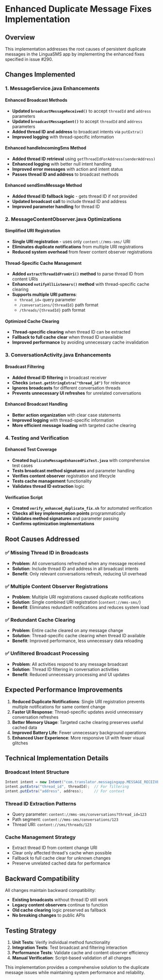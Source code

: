 # Enhanced Duplicate Message Fixes Implementation

## Overview
This implementation addresses the root causes of persistent duplicate messages in the LinguaSMS app by implementing the enhanced fixes specified in issue #290.

## Changes Implemented

### 1. MessageService.java Enhancements

#### Enhanced Broadcast Methods
- **Updated `broadcastMessageReceived()`** to accept `threadId` and `address` parameters
- **Updated `broadcastMessageSent()`** to accept `threadId` and `address` parameters  
- **Added thread ID and address** to broadcast intents via `putExtra()`
- **Improved logging** with thread-specific information

#### Enhanced handleIncomingSms Method
- **Added thread ID retrieval** using `getThreadIdForAddress(senderAddress)`
- **Enhanced logging** with better null intent handling
- **Improved error messages** with action and intent status
- **Passes thread ID and address** to broadcast methods

#### Enhanced sendSmsMessage Method
- **Added thread ID fallback logic** - gets thread ID if not provided
- **Updated broadcast call** to include thread ID and address
- **Improved parameter handling** for thread ID

### 2. MessageContentObserver.java Optimizations

#### Simplified URI Registration
- **Single URI registration** - uses only `content://mms-sms/` URI
- **Eliminates duplicate notifications** from multiple URI registrations
- **Reduced system overhead** from fewer content observer registrations

#### Thread-Specific Cache Management
- **Added `extractThreadIdFromUri()` method** to parse thread ID from content URIs
- **Enhanced `notifyAllListeners()` method** with thread-specific cache clearing
- **Supports multiple URI patterns**:
  - `thread_id=` query parameter
  - `/conversations/{threadId}` path format
  - `/threads/{threadId}` path format

#### Optimized Cache Clearing
- **Thread-specific clearing** when thread ID can be extracted
- **Fallback to full cache clear** when thread ID unavailable
- **Improved performance** by avoiding unnecessary cache invalidation

### 3. ConversationActivity.java Enhancements

#### Broadcast Filtering
- **Added thread ID filtering** in broadcast receiver
- **Checks `intent.getStringExtra("thread_id")`** for relevance
- **Ignores broadcasts** for different conversation threads
- **Prevents unnecessary UI refreshes** for unrelated conversations

#### Enhanced Broadcast Handling
- **Better action organization** with clear case statements
- **Improved logging** with thread-specific information
- **More efficient message loading** with targeted cache clearing

### 4. Testing and Verification

#### Enhanced Test Coverage
- **Created `DuplicateMessageEnhancedFixTest.java`** with comprehensive test cases
- **Tests broadcast method signatures** and parameter handling
- **Verifies content observer** registration and lifecycle
- **Tests cache management** functionality
- **Validates thread ID extraction** logic

#### Verification Script
- **Created `verify_enhanced_duplicate_fix.sh`** for automated verification
- **Checks all key implementation points** programmatically
- **Validates method signatures** and parameter passing
- **Confirms optimization implementations**

## Root Causes Addressed

### ✅ Missing Thread ID in Broadcasts
- **Problem**: All conversations refreshed when any message received
- **Solution**: Include thread ID and address in all broadcast intents
- **Benefit**: Only relevant conversations refresh, reducing UI overhead

### ✅ Multiple Content Observer Registrations  
- **Problem**: Multiple URI registrations caused duplicate notifications
- **Solution**: Single combined URI registration (`content://mms-sms/`)
- **Benefit**: Eliminates redundant notifications and reduces system load

### ✅ Redundant Cache Clearing
- **Problem**: Entire cache cleared on any message change
- **Solution**: Thread-specific cache clearing when thread ID available
- **Benefit**: Improved performance, less unnecessary data reloading

### ✅ Unfiltered Broadcast Processing
- **Problem**: All activities respond to any message broadcast
- **Solution**: Thread ID filtering in conversation activities
- **Benefit**: Reduced unnecessary processing and UI updates

## Expected Performance Improvements

1. **Reduced Duplicate Notifications**: Single URI registration prevents multiple notifications for same content change
2. **Faster UI Response**: Thread-specific updates avoid unnecessary conversation refreshes
3. **Better Memory Usage**: Targeted cache clearing preserves useful cached data
4. **Improved Battery Life**: Fewer unnecessary background operations
5. **Enhanced User Experience**: More responsive UI with fewer visual glitches

## Technical Implementation Details

### Broadcast Intent Structure
```java
Intent intent = new Intent("com.translator.messagingapp.MESSAGE_RECEIVED");
intent.putExtra("thread_id", threadId);  // For filtering
intent.putExtra("address", address);     // For context
```

### Thread ID Extraction Patterns
- Query parameter: `content://mms-sms/conversations?thread_id=123`
- Path segment: `content://mms-sms/conversations/123`
- Thread URI: `content://sms/threads/123`

### Cache Management Strategy
- Extract thread ID from content change URI
- Clear only affected thread's cache when possible
- Fallback to full cache clear for unknown changes
- Preserve unrelated cached data for performance

## Backward Compatibility

All changes maintain backward compatibility:
- **Existing broadcasts** without thread ID still work
- **Legacy content observers** continue to function
- **Old cache clearing** logic preserved as fallback
- **No breaking changes** to public APIs

## Testing Strategy

1. **Unit Tests**: Verify individual method functionality
2. **Integration Tests**: Test broadcast and filtering interaction
3. **Performance Tests**: Validate cache and content observer efficiency
4. **Manual Verification**: Script-based validation of all changes

This implementation provides a comprehensive solution to the duplicate message issues while maintaining system performance and reliability.